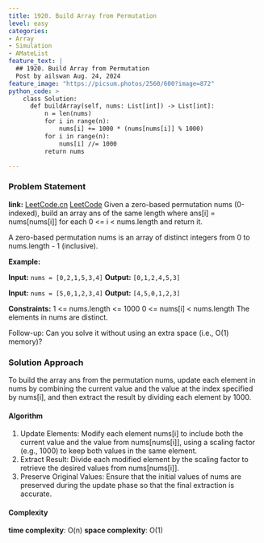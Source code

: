 ```yaml
---
title: 1920. Build Array from Permutation
level: easy
categories:
- Array
- Simulation
- AMateList
feature_text: |
  ## 1920. Build Array from Permutation
  Post by ailswan Aug. 24, 2024
feature_image: "https://picsum.photos/2560/600?image=872"
python_code: >
    class Solution:
      def buildArray(self, nums: List[int]) -> List[int]:
          n = len(nums)
          for i in range(n):
              nums[i] += 1000 * (nums[nums[i]] % 1000)
          for i in range(n):
              nums[i] //= 1000
          return nums

---
```


### Problem Statement
**link:**
[LeetCode.cn](https://leetcode.cn/problems/build-array-from-permutation/)
[LeetCode](https://leetcode.com/build-array-from-permutation/)
Given a zero-based permutation nums (0-indexed), build an array ans of the same length where ans[i] = nums[nums[i]] for each 0 <= i < nums.length and return it.

A zero-based permutation nums is an array of distinct integers from 0 to nums.length - 1 (inclusive).

**Example:**

**Input:** `nums = [0,2,1,5,3,4]`
**Output:** `[0,1,2,4,5,3]`

**Input:** `nums = [5,0,1,2,3,4]`
**Output:** `[4,5,0,1,2,3]`

**Constraints:**
1 <= nums.length <= 1000
0 <= nums[i] < nums.length
The elements in nums are distinct.

Follow-up: Can you solve it without using an extra space (i.e., O(1) memory)?

### Solution Approach
To build the array ans from the permutation nums, update each element in nums by combining the current value and the value at the index specified by nums[i], and then extract the result by dividing each element by 1000.

#### Algorithm
1. Update Elements: Modify each element nums[i] to include both the current value and the value from nums[nums[i]], using a scaling factor (e.g., 1000) to keep both values in the same element.
2. Extract Result: Divide each modified element by the scaling factor to retrieve the desired values from nums[nums[i]].
3. Preserve Original Values: Ensure that the initial values of nums are preserved during the update phase so that the final extraction is accurate.
#### Complexity
 **time complexity**: O(n)
 **space complexity**: O(1)